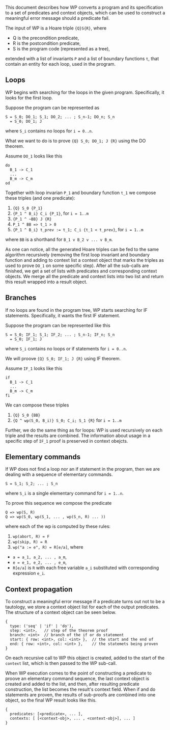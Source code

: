 This document describes how WP converts a program and its specification
to a set of predicates and context objects, which can be used to construct
a meaningful error message should a predicate fail.

The input of WP is a Hoare triple `{Q}S{R}`, where

 - Q is the precondition predicate,
 - R is the postcondition predicate,
 - S is the program code (represented as a tree),

extended with a list of invariants `P` and a list of boundary functions `t`,
that contain an entity for each loop, used in the program.

## Loops

WP begins with searching for the loops in the given program. Specifically,
it looks for the first loop.

Suppose the program can be represented as

```
S = S_0; DO_1; S_1; DO_2; ... ; S_n-1; DO_n; S_n
  = S_0; DO_1; J
```

where `S_i` contains no loops for `i = 0..n`. 

What we want to do is to prove `{Q} S_0; DO_1; J {R}` using the DO theorem.

Assume `DO_1` looks like this


```
do
  B_1 -> C_1
  ...
  B_m -> C_m
od
```

Together with loop invarian `P_1` and boundary function `t_1` we compose
these triples (and one predicate):

 1. `{Q} S_0 {P_1}`
 2. `{P_1 ^ B_i} C_i {P_1}`, for `i = 1..m`
 3. `{P_1 ^ ~BB} J {R}`
 4. `P_1 ^ BB => t_1 > 0`
 5. `{P_1 ^ B_i} t_prev := t_1; C_i {t_1 < t_prev}`, for `i = 1..m`

where `BB` is a shorthand for `B_1 v B_2 v ... v B_m`.

As one can notice, all the generated Hoare triples can be fed to the same
algorithm recursively (removing the first loop invariant and boundary function
and adding to context list a context object that marks the triples as used
to prove `DO_1` on some specific step).
After all the sub-calls are finished, we get a set of lists with predicates and
corresponding context objects. We merge all the predicate and context lists
into two list and return this result wrapped into a result object.

## Branches

If no loops are found in the program tree, WP starts searching for IF
statements. Specifically, it wants the first IF statement.

Suppose the program can be represented like this

```
S = S_0; IF_1; S_1; IF_2; ... ; S_n-1; IF_n; S_n
  = S_0; IF_1; J
```

where `S_i` contains no loops or if statements for `i = 0..n`.

We will proove `{Q} S_0; IF_1; J {R}` using IF theorem.

Assume `IF_1` looks like this

```
if
  B_1 -> C_1
  ...
  B_m -> C_m
fi
```

We can compose these triples

 1. `{Q} S_0 {BB}`
 2. `{Q ^ wp(S_0, B_i)} S_0; C_i; S_1 {R}` for `i = 1..m`

Further, we do the same thing as for loops: WP is used recursively on
each triple and the results are combined. The information about usage in a
specific step of `IF_1` proof is preserved in context obejcts.

## Elementary commands

If WP does not find a loop nor an if statement in the program, then we are
dealing with a sequence of elementary commands.

```
S = S_1; S_2; ... ; S_n
```

where `S_i` is a single elementary command for `i = 1..n`.

To prove this sequence we compose the predicate

```
Q => wp(S, R)
Q => wp(S_0, wp(S_1, ... , wp(S_n, R) ... ))
```

where each of the wp is computed by these rules:

 1. `wp(abort, R) = F`
 2. `wp(skip, R) = R`
 3. `wp("a := e", R) = R[e/a]`, where
   - `a = a_1, a_2, ... , a_m`,
   - `e = e_1, e_2, ... , e_m`,
   - `R[e/a]` is `R` with each free variable `a_i`
     substituted with corresponding expression `e_i`.

## Context propagation

To construct a meaningful error message if a predicate turns out not to be 
a tautology, we store a context object list for each of the output predicates.
The structure of a context object can be seen below.

```
{
  type: ('seq' | 'if' | 'do'),
  step: <int>,   // step of the theorem proof
  branch: <int>  // branch of the if or do statement
  start: { row: <int>, col: <int> },  // the start and the end of 
  end: { row: <int>, col: <int> },    // the statemets being proven
}
```

On each recursive call to WP this object is created, added to the start
of the `context` list, which is then passed to the WP sub-call.

When WP execution comes to the point of constructing a predicate to proove an
elementary command sequence, the last context object is created and added to
the list, and then, after resulting predicate construction, the list becomes
the result's context field. When if and do statements are proven, the results
of sub-proofs are combined into one object, so the final WP result looks like
this.

```
{
  predicates: [<predicate>, ... ],
  contexts: [ [<context-obj>, ... , <context-obj>], ... ]
}
```
